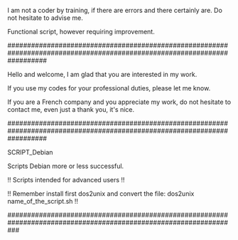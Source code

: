 I am not a coder by training, if there are errors and there certainly are. Do not hesitate to advise me.

Functional script, however requiring improvement.

##########################################################################################################################

Hello and welcome, I am glad that you are interested in my work.

If you use my codes for your professional duties, please let me know.

If you are a French company and you appreciate my work, do not hesitate to contact me, even just a thank you, it's nice.

##########################################################################################################################

SCRIPT_Debian

Scripts Debian more or less successful.

!! Scripts intended for advanced users !!

!! Remember install first dos2unix and convert the file: dos2unix name_of_the_script.sh !!

###################################################################################################################
